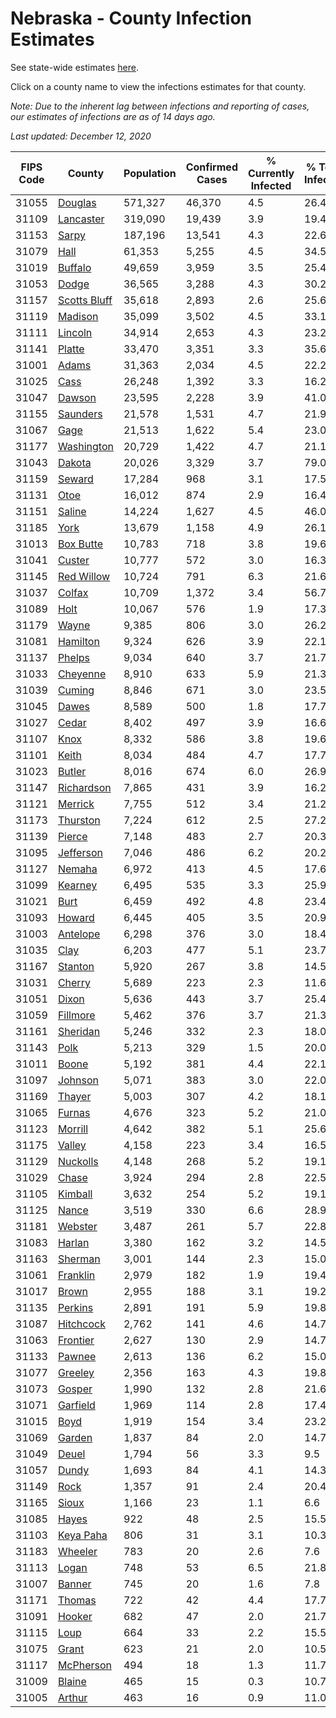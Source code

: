 # Nebraska - County Infection Estimates

See state-wide estimates [here](/infections/us-ne).

Click on a county name to view the infections estimates for that county.

*Note: Due to the inherent lag between infections and reporting of cases, our estimates of infections are as of 14 days ago.*

*Last updated: December 12, 2020*

|   FIPS Code |                       County |   Population |   Confirmed Cases |   % Currently Infected |   % Total Infected |
|-------------|------------------------------|--------------|-------------------|------------------------|--------------------|
|       31055 |           [Douglas](douglas) |      571,327 |            46,370 |                    4.5 |               26.4 |
|       31109 |       [Lancaster](lancaster) |      319,090 |            19,439 |                    3.9 |               19.4 |
|       31153 |               [Sarpy](sarpy) |      187,196 |            13,541 |                    4.3 |               22.6 |
|       31079 |                 [Hall](hall) |       61,353 |             5,255 |                    4.5 |               34.5 |
|       31019 |           [Buffalo](buffalo) |       49,659 |             3,959 |                    3.5 |               25.4 |
|       31053 |               [Dodge](dodge) |       36,565 |             3,288 |                    4.3 |               30.2 |
|       31157 | [Scotts Bluff](scotts-bluff) |       35,618 |             2,893 |                    2.6 |               25.6 |
|       31119 |           [Madison](madison) |       35,099 |             3,502 |                    4.5 |               33.1 |
|       31111 |           [Lincoln](lincoln) |       34,914 |             2,653 |                    4.3 |               23.2 |
|       31141 |             [Platte](platte) |       33,470 |             3,351 |                    3.3 |               35.6 |
|       31001 |               [Adams](adams) |       31,363 |             2,034 |                    4.5 |               22.2 |
|       31025 |                 [Cass](cass) |       26,248 |             1,392 |                    3.3 |               16.2 |
|       31047 |             [Dawson](dawson) |       23,595 |             2,228 |                    3.9 |               41.0 |
|       31155 |         [Saunders](saunders) |       21,578 |             1,531 |                    4.7 |               21.9 |
|       31067 |                 [Gage](gage) |       21,513 |             1,622 |                    5.4 |               23.0 |
|       31177 |     [Washington](washington) |       20,729 |             1,422 |                    4.7 |               21.1 |
|       31043 |             [Dakota](dakota) |       20,026 |             3,329 |                    3.7 |               79.0 |
|       31159 |             [Seward](seward) |       17,284 |               968 |                    3.1 |               17.5 |
|       31131 |                 [Otoe](otoe) |       16,012 |               874 |                    2.9 |               16.4 |
|       31151 |             [Saline](saline) |       14,224 |             1,627 |                    4.5 |               46.0 |
|       31185 |                 [York](york) |       13,679 |             1,158 |                    4.9 |               26.1 |
|       31013 |       [Box Butte](box-butte) |       10,783 |               718 |                    3.8 |               19.6 |
|       31041 |             [Custer](custer) |       10,777 |               572 |                    3.0 |               16.3 |
|       31145 |     [Red Willow](red-willow) |       10,724 |               791 |                    6.3 |               21.6 |
|       31037 |             [Colfax](colfax) |       10,709 |             1,372 |                    3.4 |               56.7 |
|       31089 |                 [Holt](holt) |       10,067 |               576 |                    1.9 |               17.3 |
|       31179 |               [Wayne](wayne) |        9,385 |               806 |                    3.0 |               26.2 |
|       31081 |         [Hamilton](hamilton) |        9,324 |               626 |                    3.9 |               22.1 |
|       31137 |             [Phelps](phelps) |        9,034 |               640 |                    3.7 |               21.7 |
|       31033 |         [Cheyenne](cheyenne) |        8,910 |               633 |                    5.9 |               21.3 |
|       31039 |             [Cuming](cuming) |        8,846 |               671 |                    3.0 |               23.5 |
|       31045 |               [Dawes](dawes) |        8,589 |               500 |                    1.8 |               17.7 |
|       31027 |               [Cedar](cedar) |        8,402 |               497 |                    3.9 |               16.6 |
|       31107 |                 [Knox](knox) |        8,332 |               586 |                    3.8 |               19.6 |
|       31101 |               [Keith](keith) |        8,034 |               484 |                    4.7 |               17.7 |
|       31023 |             [Butler](butler) |        8,016 |               674 |                    6.0 |               26.9 |
|       31147 |     [Richardson](richardson) |        7,865 |               431 |                    3.9 |               16.2 |
|       31121 |           [Merrick](merrick) |        7,755 |               512 |                    3.4 |               21.2 |
|       31173 |         [Thurston](thurston) |        7,224 |               612 |                    2.5 |               27.2 |
|       31139 |             [Pierce](pierce) |        7,148 |               483 |                    2.7 |               20.3 |
|       31095 |       [Jefferson](jefferson) |        7,046 |               486 |                    6.2 |               20.2 |
|       31127 |             [Nemaha](nemaha) |        6,972 |               413 |                    4.5 |               17.6 |
|       31099 |           [Kearney](kearney) |        6,495 |               535 |                    3.3 |               25.9 |
|       31021 |                 [Burt](burt) |        6,459 |               492 |                    4.8 |               23.4 |
|       31093 |             [Howard](howard) |        6,445 |               405 |                    3.5 |               20.9 |
|       31003 |         [Antelope](antelope) |        6,298 |               376 |                    3.0 |               18.4 |
|       31035 |                 [Clay](clay) |        6,203 |               477 |                    5.1 |               23.7 |
|       31167 |           [Stanton](stanton) |        5,920 |               267 |                    3.8 |               14.5 |
|       31031 |             [Cherry](cherry) |        5,689 |               223 |                    2.3 |               11.6 |
|       31051 |               [Dixon](dixon) |        5,636 |               443 |                    3.7 |               25.4 |
|       31059 |         [Fillmore](fillmore) |        5,462 |               376 |                    3.7 |               21.3 |
|       31161 |         [Sheridan](sheridan) |        5,246 |               332 |                    2.3 |               18.0 |
|       31143 |                 [Polk](polk) |        5,213 |               329 |                    1.5 |               20.0 |
|       31011 |               [Boone](boone) |        5,192 |               381 |                    4.4 |               22.1 |
|       31097 |           [Johnson](johnson) |        5,071 |               383 |                    3.0 |               22.0 |
|       31169 |             [Thayer](thayer) |        5,003 |               307 |                    4.2 |               18.1 |
|       31065 |             [Furnas](furnas) |        4,676 |               323 |                    5.2 |               21.0 |
|       31123 |           [Morrill](morrill) |        4,642 |               382 |                    5.1 |               25.6 |
|       31175 |             [Valley](valley) |        4,158 |               223 |                    3.4 |               16.5 |
|       31129 |         [Nuckolls](nuckolls) |        4,148 |               268 |                    5.2 |               19.1 |
|       31029 |               [Chase](chase) |        3,924 |               294 |                    2.8 |               22.5 |
|       31105 |           [Kimball](kimball) |        3,632 |               254 |                    5.2 |               19.1 |
|       31125 |               [Nance](nance) |        3,519 |               330 |                    6.6 |               28.9 |
|       31181 |           [Webster](webster) |        3,487 |               261 |                    5.7 |               22.8 |
|       31083 |             [Harlan](harlan) |        3,380 |               162 |                    3.2 |               14.5 |
|       31163 |           [Sherman](sherman) |        3,001 |               144 |                    2.3 |               15.0 |
|       31061 |         [Franklin](franklin) |        2,979 |               182 |                    1.9 |               19.4 |
|       31017 |               [Brown](brown) |        2,955 |               188 |                    3.1 |               19.2 |
|       31135 |           [Perkins](perkins) |        2,891 |               191 |                    5.9 |               19.8 |
|       31087 |       [Hitchcock](hitchcock) |        2,762 |               141 |                    4.6 |               14.7 |
|       31063 |         [Frontier](frontier) |        2,627 |               130 |                    2.9 |               14.7 |
|       31133 |             [Pawnee](pawnee) |        2,613 |               136 |                    6.2 |               15.0 |
|       31077 |           [Greeley](greeley) |        2,356 |               163 |                    4.3 |               19.8 |
|       31073 |             [Gosper](gosper) |        1,990 |               132 |                    2.8 |               21.6 |
|       31071 |         [Garfield](garfield) |        1,969 |               114 |                    2.8 |               17.4 |
|       31015 |                 [Boyd](boyd) |        1,919 |               154 |                    3.4 |               23.2 |
|       31069 |             [Garden](garden) |        1,837 |                84 |                    2.0 |               14.7 |
|       31049 |               [Deuel](deuel) |        1,794 |                56 |                    3.3 |                9.5 |
|       31057 |               [Dundy](dundy) |        1,693 |                84 |                    4.1 |               14.3 |
|       31149 |                 [Rock](rock) |        1,357 |                91 |                    2.4 |               20.4 |
|       31165 |               [Sioux](sioux) |        1,166 |                23 |                    1.1 |                6.6 |
|       31085 |               [Hayes](hayes) |          922 |                48 |                    2.5 |               15.5 |
|       31103 |       [Keya Paha](keya-paha) |          806 |                31 |                    3.1 |               10.3 |
|       31183 |           [Wheeler](wheeler) |          783 |                20 |                    2.6 |                7.6 |
|       31113 |               [Logan](logan) |          748 |                53 |                    6.5 |               21.8 |
|       31007 |             [Banner](banner) |          745 |                20 |                    1.6 |                7.8 |
|       31171 |             [Thomas](thomas) |          722 |                42 |                    4.4 |               17.7 |
|       31091 |             [Hooker](hooker) |          682 |                47 |                    2.0 |               21.7 |
|       31115 |                 [Loup](loup) |          664 |                33 |                    2.2 |               15.5 |
|       31075 |               [Grant](grant) |          623 |                21 |                    2.0 |               10.5 |
|       31117 |       [McPherson](mcpherson) |          494 |                18 |                    1.3 |               11.7 |
|       31009 |             [Blaine](blaine) |          465 |                15 |                    0.3 |               10.7 |
|       31005 |             [Arthur](arthur) |          463 |                16 |                    0.9 |               11.0 |